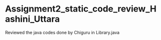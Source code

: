 # Assignment2_static_code_review_Hashini_Uttara
Reviewed the java codes done by Chiguru in Library.java
